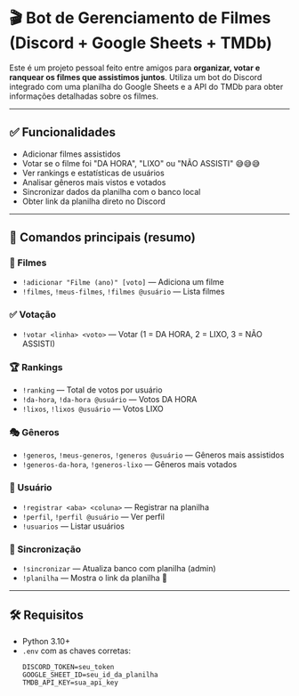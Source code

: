 # 🎬 Bot de Gerenciamento de Filmes (Discord + Google Sheets + TMDb)

Este é um projeto pessoal feito entre amigos para **organizar, votar e ranquear os filmes que assistimos juntos**. Utiliza um bot do Discord integrado com uma planilha do Google Sheets e a API do TMDb para obter informações detalhadas sobre os filmes.

---

## ✅ Funcionalidades

- Adicionar filmes assistidos
- Votar se o filme foi "DA HORA", "LIXO" ou "NÃO ASSISTI" 😅😅😅
- Ver rankings e estatísticas de usuários
- Analisar gêneros mais vistos e votados
- Sincronizar dados da planilha com o banco local
- Obter link da planilha direto no Discord

---

## 💬 Comandos principais (resumo)

### 🎥 Filmes
- `!adicionar "Filme (ano)" [voto]` — Adiciona um filme
- `!filmes`, `!meus-filmes`, `!filmes @usuário` — Lista filmes

### ✅ Votação
- `!votar <linha> <voto>` — Votar (1 = DA HORA, 2 = LIXO, 3 = NÃO ASSISTI)

### 🏆 Rankings
- `!ranking` — Total de votos por usuário
- `!da-hora`, `!da-hora @usuário` — Votos DA HORA
- `!lixos`, `!lixos @usuário` — Votos LIXO

### 🎭 Gêneros
- `!generos`, `!meus-generos`, `!generos @usuário` — Gêneros mais assistidos
- `!generos-da-hora`, `!generos-lixo` — Gêneros mais votados

### 👤 Usuário
- `!registrar <aba> <coluna>` — Registrar na planilha
- `!perfil`, `!perfil @usuário` — Ver perfil
- `!usuarios` — Listar usuários

### 🔄 Sincronização
- `!sincronizar` — Atualiza banco com planilha (admin)
- `!planilha` — Mostra o link da planilha 📎

---

## 🛠️ Requisitos

- Python 3.10+
- `.env` com as chaves corretas:
  ```env
  DISCORD_TOKEN=seu_token
  GOOGLE_SHEET_ID=seu_id_da_planilha
  TMDB_API_KEY=sua_api_key
